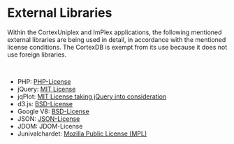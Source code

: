 External Libraries 
=================

Within the CortexUniplex and ImPlex applications, the following mentioned external libraries are  being used in detail, in accordance with the mentioned license conditions. The CortexDB is exempt from its use because it does not use foreign libraries.

 

-   PHP: [PHP-License](http://php.net/license/)
-   jQuery: [MIT License](https://jquery.org/license/)
-   jqPlot: [MIT License taking
    jQuery into consideration](https://jquery.org/license/)
-   d3.js: [BSD-License](http://opensource.org/licenses/BSD-3-Clause)
-   Google V8: [BSD-License](http://opensource.org/licenses/BSD-3-Clause)
-   JSON: [JSON-License](http://www.json.org/license.html)
-   JDOM: JDOM-License
-   Junivalchardet: [Mozilla Public License
    (MPL)](http://www.mozilla.org/MPL/2.0/)

 
